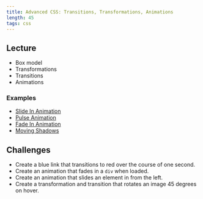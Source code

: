 ```yaml
---
title: Advanced CSS: Transitions, Transformations, Animations
length: 45
tags: css
---
```


## Lecture

* Box model
* Transformations
* Transitions
* Animations

### Examples

* [Slide In Animation](http://codepen.io/stevekinney/pen/PwrRrQ?editors=010)
* [Pulse Animation](http://codepen.io/stevekinney/pen/zxVjOx?editors=010)
* [Fade In Animation](http://codepen.io/stevekinney/pen/GgbBZq?editors=010)
* [Moving Shadows](http://codepen.io/stevekinney/pen/QwXBmr?editors=010)

## Challenges

* Create a blue link that transitions to red over the course of one second.
* Create an animation that fades in a `div` when loaded.
* Create an animation that slides an element in from the left.
* Create a transformation and transition that rotates an image 45 degrees on hover.
